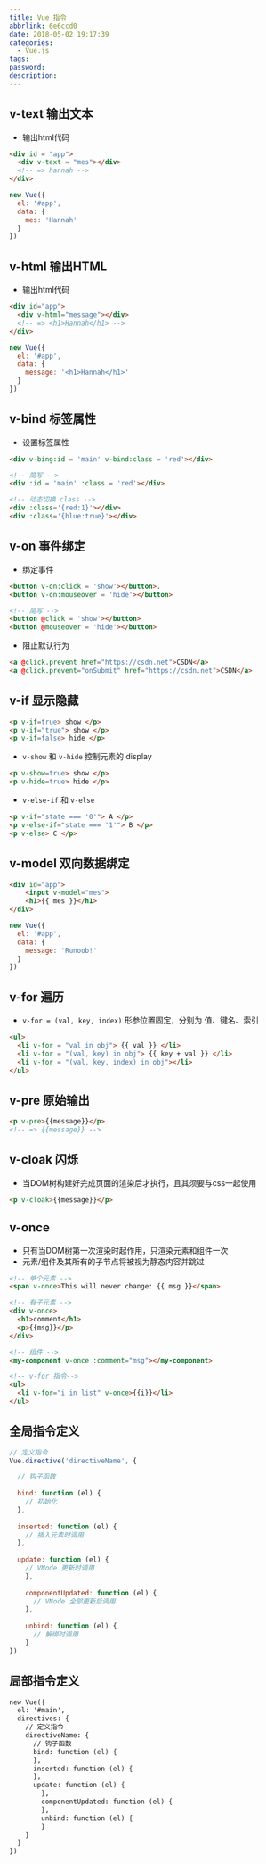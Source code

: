 ```yaml
---
title: Vue 指令
abbrlink: 6e6ccd0
date: 2018-05-02 19:17:39
categories:
  - Vue.js
tags:
password:
description:
---
```


## v-text 输出文本
- 输出html代码
```html
<div id = "app">
  <div v-text = "mes"></div>
  <!-- => hannah -->
</div>
```
```javascript
new Vue({
  el: '#app',
  data: {
    mes: 'Hannah'
  }
})
```
## v-html 输出HTML
- 输出html代码
```html
<div id="app">
  <div v-html="message"></div>
  <!-- => <h1>Hannah</h1> -->
</div>
```
```javascript
new Vue({
  el: '#app',
  data: {
    message: '<h1>Hannah</h1>'
  }
})
```
## v-bind 标签属性
- 设置标签属性
```html
<div v-bing:id = 'main' v-bind:class = 'red'></div>

<!-- 简写 -->
<div :id = 'main' :class = 'red'></div>

<!-- 动态切换 class -->
<div :class='{red:1}'></div>
<div :class='{blue:true}'></div>
```
## v-on 事件绑定
- 绑定事件
```html
<button v-on:click = 'show'></button>.
<button v-on:mouseover = 'hide'></button>

<!-- 简写 -->
<button @click = 'show'></button>
<button @mouseover = 'hide'></button>
```
- 阻止默认行为
```html
<a @click.prevent href="https://csdn.net">CSDN</a>
<a @click.prevent="onSubmit" href="https://csdn.net">CSDN</a>
```
## v-if 显示隐藏
```html
<p v-if=true> show </p>
<p v-if="true"> show </p>
<p v-if=false> hide </p>
```
- `v-show` 和 `v-hide`  控制元素的 display
```html
<p v-show=true> show </p>
<p v-hide=true> hide </p>
```
- `v-else-if` 和 `v-else`
```html
<p v-if="state === '0'"> A </p> 
<p v-else-if="state === '1'"> B </p>
<p v-else> C </p> 
```
## v-model 双向数据绑定
```html
<div id="app">
    <input v-model="mes">
    <h1>{{ mes }}</h1>
</div>
```
```javascript
new Vue({
  el: '#app',
  data: {
    message: 'Runoob!'
  }
})
```
## v-for 遍历
- `v-for = (val, key, index)` 形参位置固定，分别为 值、键名、索引
```html
<ul>
  <li v-for = "val in obj"> {{ val }} </li>
  <li v-for = "(val, key) in obj"> {{ key + val }} </li>
  <li v-for = "(val, key, index) in obj"></li>
</ul>
```
## v-pre 原始输出
```html
<p v-pre>{{message}}</p>
<!-- => {{message}} -->
```
## v-cloak 闪烁
- 当DOM树构建好完成页面的渲染后才执行，且其须要与css一起使用
```html
<p v-cloak>{{message}}</p>
```
## v-once
- 只有当DOM树第一次渲染时起作用，只渲染元素和组件一次
- 元素/组件及其所有的子节点将被视为静态内容并跳过
```html
<!-- 单个元素 -->
<span v-once>This will never change: {{ msg }}</span>

<!-- 有子元素 -->
<div v-once>
  <h1>comment</h1>
  <p>{{msg}}</p>
</div>

<!-- 组件 -->
<my-component v-once :comment="msg"></my-component>

<!-- v-for 指令-->
<ul>
  <li v-for="i in list" v-once>{{i}}</li>
</ul>
```

## 全局指令定义
```javascript
// 定义指令
Vue.directive('directiveName', {

  // 钩子函数
  
  bind: function (el) {
    // 初始化
  },
  
  inserted: function (el) {
    // 插入元素时调用
  },
  
  update: function (el) {
    // VNode 更新时调用
    },
    
    componentUpdated: function (el) {
      // VNode 全部更新后调用
    },
    
    unbind: function (el) {
      // 解绑时调用
    }
})
```
## 局部指令定义
```html
new Vue({
  el: '#main',
  directives: {
    // 定义指令
    directiveName: {
      // 钩子函数
      bind: function (el) { 
      },
      inserted: function (el) {
      },
      update: function (el) {
        },
        componentUpdated: function (el) {
        },
        unbind: function (el) {
        }
    }
  }
})
```